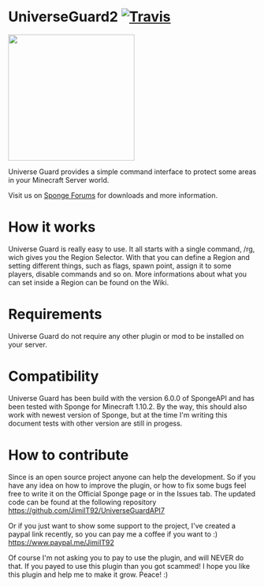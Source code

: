 # UniverseGuard2  [![Travis](https://img.shields.io/travis/rust-lang/rust.svg)](https://github.com/JimiIT92/UniverseGuard2)
<img width=256px height=256px src="logo.png"/>

Universe Guard provides a simple command interface to protect some areas in your Minecraft Server world.

Visit us on [Sponge Forums](https://forums.spongepowered.org/t/universe-guard-2-an-easy-to-use-world-protection-plugin/21661) for downloads and more information.

# How it works
Universe Guard is really easy to use. It all starts with a single command, /rg, wich gives you the Region Selector.
With that you can define a Region and setting different things, such as flags, spawn point, assign it to some players, disable commands
and so on. More informations about what you can set inside a Region can be found on the Wiki.

# Requirements
Universe Guard do not require any other plugin or mod to be installed on your server. 

# Compatibility
Universe Guard has been build with the version 6.0.0 of SpongeAPI and has been tested with Sponge for Minecraft 1.10.2. By the way, this
should also work with newest version of Sponge, but at the time I'm writing this document tests with other version are still in progess.

# How to contribute
Since is an open source project anyone can help the development. So if you have any idea on how to improve the plugin, 
or how to fix some bugs feel free to write it on the Official Sponge page or in the Issues tab.
The updated code can be found at the following repository
https://github.com/JimiIT92/UniverseGuardAPI7

Or if you just want to show some support to the project, I've created a paypal link recently, so you can pay me a coffee if you want to :)
https://www.paypal.me/JimiIT92

Of course I'm not asking you to pay to use the plugin, and will NEVER do that. If you payed to use this plugin than you got scammed!
I hope you like this plugin and help me to make it grow. Peace! :) 
